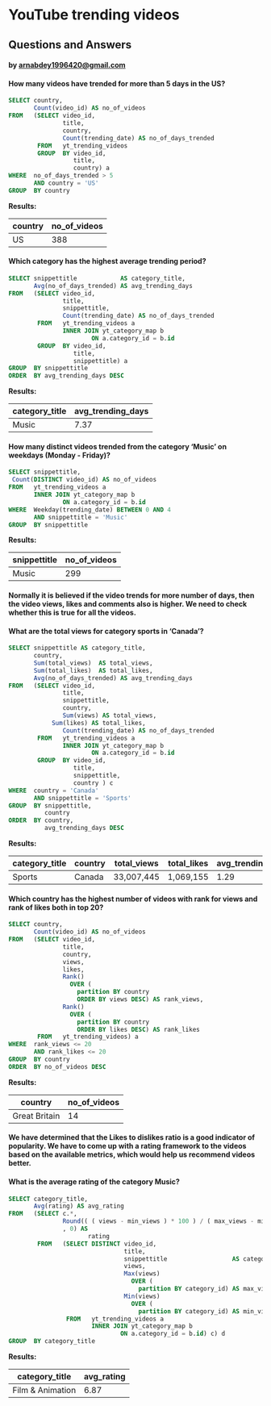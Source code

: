 # YouTube trending videos
## Questions and Answers
#### by arnabdey1996420@gmail.com


#### How many videos have trended for more than 5 days in the US?

````sql
SELECT country,
       Count(video_id) AS no_of_videos
FROM   (SELECT video_id,
               title,
               country,
               Count(trending_date) AS no_of_days_trended
        FROM   yt_trending_videos
        GROUP  BY video_id,
                  title,
                  country) a
WHERE  no_of_days_trended > 5
       AND country = 'US'
GROUP  BY country 
````

**Results:**

country|no_of_videos|
-------|------------|
US     |         388|

#### Which category has the highest average trending period?

````sql
SELECT snippettitle            AS category_title,
       Avg(no_of_days_trended) AS avg_trending_days
FROM   (SELECT video_id,
               title,
               snippettitle,
               Count(trending_date) AS no_of_days_trended
        FROM   yt_trending_videos a
               INNER JOIN yt_category_map b
                       ON a.category_id = b.id
        GROUP  BY video_id,
                  title,
                  snippettitle) a
GROUP  BY snippettitle
ORDER  BY avg_trending_days DESC 
````

**Results:**

category_title|avg_trending_days|
--------------|-----------------|
Music         |             7.37|

#### How many distinct videos trended from the category ‘Music’ on weekdays (Monday - Friday)?

````sql
SELECT snippettitle,
 Count(DISTINCT video_id) AS no_of_videos
FROM   yt_trending_videos a
       INNER JOIN yt_category_map b
               ON a.category_id = b.id
WHERE  Weekday(trending_date) BETWEEN 0 AND 4
       AND snippettitle = 'Music'
GROUP  BY snippettitle 
````

**Results:**


snippettitle|no_of_videos|
------------|------------|
Music       |         299|

#### Normally it is believed if the video trends for more number of days, then the video views, likes and comments also is higher. We need to check whether this is true for all the videos.

#### What are the total views for category sports in ‘Canada’?

````sql
SELECT snippettitle AS category_title,
       country,
       Sum(total_views)  AS total_views,
       Sum(total_likes)  AS total_likes,
       Avg(no_of_days_trended) AS avg_trending_days
FROM   (SELECT video_id,
               title,
               snippettitle,
               country,
               Sum(views) AS total_views,
       	    Sum(likes) AS total_likes,
               Count(trending_date) AS no_of_days_trended
        FROM   yt_trending_videos a
               INNER JOIN yt_category_map b
                       ON a.category_id = b.id
        GROUP  BY video_id,
                  title,
                  snippettitle,
                  country ) c
WHERE  country = 'Canada'
       AND snippettitle = 'Sports'
GROUP  BY snippettitle,
          country
ORDER  BY country,
          avg_trending_days DESC 
````

**Results:**


category_title|country|total_views|total_likes|avg_trending_days|
--------------|-------|-----------|-----------|-----------------|
Sports        | Canada| 33,007,445|  1,069,155|             1.29|

#### Which country has the highest number of videos with rank for views and rank of likes both in top 20?

````sql
SELECT country,
       Count(video_id) AS no_of_videos
FROM   (SELECT video_id,
               title,
               country,
               views,
               likes,
               Rank()
                 OVER (
                   partition BY country
                   ORDER BY views DESC) AS rank_views,
               Rank()
                 OVER (
                   partition BY country
                   ORDER BY likes DESC) AS rank_likes
        FROM   yt_trending_videos) a
WHERE  rank_views <= 20
       AND rank_likes <= 20
GROUP  BY country
ORDER  BY no_of_videos DESC 
````

**Results:**


country         |no_of_videos|
----------------|------------|
Great Britain   |          14|


#### We have determined that the Likes to dislikes ratio is a good indicator of popularity. We have to come up with a rating framework to the videos based on the available metrics, which would help us recommend videos better.

#### What is the average rating of the category Music?

````sql
SELECT category_title,
       Avg(rating) AS avg_rating
FROM   (SELECT c.*,
               Round(( ( views - min_views ) * 100 ) / ( max_views - min_views )
               , 0) AS
                      rating
        FROM   (SELECT DISTINCT video_id,
                                title,
                                snippettitle                  AS category_title,
                                views,
                                Max(views)
                                  OVER (
                                    partition BY category_id) AS max_views,
                                Min(views)
                                  OVER (
                                    partition BY category_id) AS min_views
                FROM   yt_trending_videos a
                       INNER JOIN yt_category_map b
                               ON a.category_id = b.id) c) d
GROUP  BY category_title 
````

**Results:**

category_title     |avg_rating|
-------------------|----------|
Film & Animation   |      6.87|









